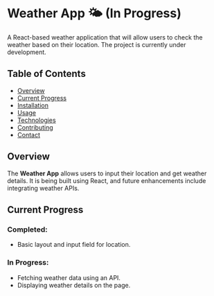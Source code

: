 # Weather App 🌤️ (In Progress)

A React-based weather application that will allow users to check the weather based on their location. The project is currently under development.

## Table of Contents
- [Overview](#overview)
- [Current Progress](#current-progress)
- [Installation](#installation)
- [Usage](#usage)
- [Technologies](#technologies)
- [Contributing](#contributing)
- [Contact](#contact)

## Overview
The **Weather App** allows users to input their location and get weather details. It is being built using React, and future enhancements include integrating weather APIs.

## Current Progress
### Completed:
- Basic layout and input field for location.

### In Progress:
- Fetching weather data using an API.
- Displaying weather details on the page.
